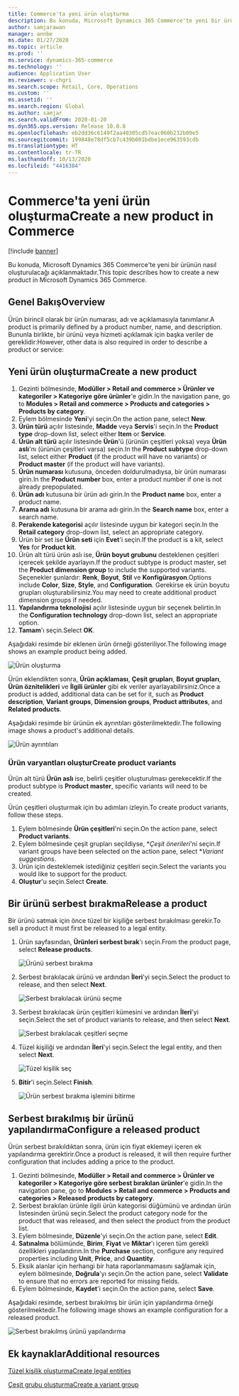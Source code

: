 ```yaml
---
title: Commerce'ta yeni ürün oluşturma
description: Bu konuda, Microsoft Dynamics 365 Commerce'te yeni bir ürünün nasıl oluşturulacağı açıklanmaktadır.
author: samjarawan
manager: annbe
ms.date: 01/27/2020
ms.topic: article
ms.prod: ''
ms.service: dynamics-365-commerce
ms.technology: ''
audience: Application User
ms.reviewer: v-chgri
ms.search.scope: Retail, Core, Operations
ms.custom: ''
ms.assetid: ''
ms.search.region: Global
ms.author: samjar
ms.search.validFrom: 2020-01-20
ms.dyn365.ops.version: Release 10.0.8
ms.openlocfilehash: eb2dd36c6149f2aa40305cd57eac060b232b09e5
ms.sourcegitcommit: 199848e78df5cb7c439b001bdbe1ece963593cdb
ms.translationtype: HT
ms.contentlocale: tr-TR
ms.lasthandoff: 10/13/2020
ms.locfileid: "4416384"
---
```

# <a name="create-a-new-product-in-commerce"></a><span data-ttu-id="c1b47-103">Commerce'ta yeni ürün oluşturma</span><span class="sxs-lookup"><span data-stu-id="c1b47-103">Create a new product in Commerce</span></span>


[!include [banner](includes/banner.md)]

<span data-ttu-id="c1b47-104">Bu konuda, Microsoft Dynamics 365 Commerce'te yeni bir ürünün nasıl oluşturulacağı açıklanmaktadır.</span><span class="sxs-lookup"><span data-stu-id="c1b47-104">This topic describes how to create a new product in Microsoft Dynamics 365 Commerce.</span></span>

## <a name="overview"></a><span data-ttu-id="c1b47-105">Genel Bakış</span><span class="sxs-lookup"><span data-stu-id="c1b47-105">Overview</span></span>

<span data-ttu-id="c1b47-106">Ürün birincil olarak bir ürün numarası, adı ve açıklamasıyla tanımlanır.</span><span class="sxs-lookup"><span data-stu-id="c1b47-106">A product is primarily defined by a product number, name, and description.</span></span> <span data-ttu-id="c1b47-107">Bununla birlikte, bir ürünü veya hizmeti açıklamak için başka veriler de gereklidir:</span><span class="sxs-lookup"><span data-stu-id="c1b47-107">However, other data is also required in order to describe a product or service:</span></span>

## <a name="create-a-new-product"></a><span data-ttu-id="c1b47-108">Yeni ürün oluşturma</span><span class="sxs-lookup"><span data-stu-id="c1b47-108">Create a new product</span></span>

1. <span data-ttu-id="c1b47-109">Gezinti bölmesinde, **Modüller \> Retail and commerce \> Ürünler ve kategoriler \> Kategoriye göre ürünler**'e gidin.</span><span class="sxs-lookup"><span data-stu-id="c1b47-109">In the navigation pane, go to **Modules \> Retail and commerce \> Products and categories \> Products by category**.</span></span>
1. <span data-ttu-id="c1b47-110">Eylem bölmesinde **Yeni**'yi seçin.</span><span class="sxs-lookup"><span data-stu-id="c1b47-110">On the action pane, select **New**.</span></span>
1. <span data-ttu-id="c1b47-111">**Ürün türü** açılır listesinde, **Madde** veya **Servis**'i seçin.</span><span class="sxs-lookup"><span data-stu-id="c1b47-111">In the **Product type** drop-down list, select either **Item** or **Service**.</span></span>
1. <span data-ttu-id="c1b47-112">**Ürün alt türü** açılır listesinde **Ürün**'ü (ürünün çeşitleri yoksa) veya **Ürün aslı**'nı (ürünün çeşitleri varsa) seçin.</span><span class="sxs-lookup"><span data-stu-id="c1b47-112">In the **Product subtype** drop-down list, select either **Product** (if the product will have no variants) or **Product master** (if the product will have variants).</span></span>
1. <span data-ttu-id="c1b47-113">**Ürün numarası** kutusuna, önceden doldurulmadıysa, bir ürün numarası girin.</span><span class="sxs-lookup"><span data-stu-id="c1b47-113">In the **Product number** box, enter a product number if one is not already prepopulated.</span></span>
1. <span data-ttu-id="c1b47-114">**Ürün adı** kutusuna bir ürün adı girin.</span><span class="sxs-lookup"><span data-stu-id="c1b47-114">In the **Product name** box, enter a product name.</span></span>
1. <span data-ttu-id="c1b47-115">**Arama adı** kutusuna bir arama adı girin.</span><span class="sxs-lookup"><span data-stu-id="c1b47-115">In the **Search name** box, enter a search name.</span></span>
1. <span data-ttu-id="c1b47-116">**Perakende kategorisi** açılır listesinde uygun bir kategori seçin.</span><span class="sxs-lookup"><span data-stu-id="c1b47-116">In the **Retail category** drop-down list, select an appropriate category.</span></span>
1. <span data-ttu-id="c1b47-117">Ürün bir set ise **Ürün seti** için **Evet**'i seçin.</span><span class="sxs-lookup"><span data-stu-id="c1b47-117">If the product is a kit, select **Yes** for **Product kit**.</span></span>
1. <span data-ttu-id="c1b47-118">Ürün alt türü ürün aslı ise, **Ürün boyut grubunu** desteklenen çeşitleri içerecek şekilde ayarlayın.</span><span class="sxs-lookup"><span data-stu-id="c1b47-118">If the product subtype is product master, set the **Product dimension group** to include the supported variants.</span></span> <span data-ttu-id="c1b47-119">Seçenekler şunlardır: **Renk**, **Boyut**, **Stil** ve **Konfigürasyon**.</span><span class="sxs-lookup"><span data-stu-id="c1b47-119">Options include **Color**, **Size**, **Style**, and **Configuration**.</span></span> <span data-ttu-id="c1b47-120">Gerekirse ek ürün boyutu grupları oluşturabilirsiniz.</span><span class="sxs-lookup"><span data-stu-id="c1b47-120">You may need to create additional product dimension groups if needed.</span></span>
1. <span data-ttu-id="c1b47-121">**Yapılandırma teknolojisi** açılır listesinde uygun bir seçenek belirtin.</span><span class="sxs-lookup"><span data-stu-id="c1b47-121">In the **Configuration technology** drop-down list, select an appropriate option.</span></span>
1. <span data-ttu-id="c1b47-122">**Tamam**'ı seçin.</span><span class="sxs-lookup"><span data-stu-id="c1b47-122">Select **OK**.</span></span>

<span data-ttu-id="c1b47-123">Aşağıdaki resimde bir eklenen ürün örneği gösteriliyor.</span><span class="sxs-lookup"><span data-stu-id="c1b47-123">The following image shows an example product being added.</span></span>

![Ürün oluşturma](media/create-new-product.png)

<span data-ttu-id="c1b47-125">Ürün eklendikten sonra, **Ürün açıklaması**, **Çeşit grupları**, **Boyut grupları**, **Ürün öznitelikleri** ve **İlgili ürünler** gibi ek veriler ayarlayabilirsiniz.</span><span class="sxs-lookup"><span data-stu-id="c1b47-125">Once a product is added, additional data can be set for it, such as **Product description**, **Variant groups**, **Dimension groups**, **Product attributes**, and **Related products**.</span></span>

<span data-ttu-id="c1b47-126">Aşağıdaki resimde bir ürünün ek ayrıntıları gösterilmektedir.</span><span class="sxs-lookup"><span data-stu-id="c1b47-126">The following image shows a product's additional details.</span></span>

![Ürün ayrıntıları](media/create-new-product-2.png)

### <a name="create-product-variants"></a><span data-ttu-id="c1b47-128">Ürün varyantları oluştur</span><span class="sxs-lookup"><span data-stu-id="c1b47-128">Create product variants</span></span>

<span data-ttu-id="c1b47-129">Ürün alt türü **Ürün aslı** ise, belirli çeşitler oluşturulması gerekecektir.</span><span class="sxs-lookup"><span data-stu-id="c1b47-129">If the product subtype is **Product master**, specific variants will need to be created.</span></span> 

<span data-ttu-id="c1b47-130">Ürün çeşitleri oluşturmak için bu adımları izleyin.</span><span class="sxs-lookup"><span data-stu-id="c1b47-130">To create product variants, follow these steps.</span></span>

1. <span data-ttu-id="c1b47-131">Eylem bölmesinde **Ürün çeşitleri**'ni seçin.</span><span class="sxs-lookup"><span data-stu-id="c1b47-131">On the action pane, select **Product variants**.</span></span>
1. <span data-ttu-id="c1b47-132">Eylem bölmesinde çeşit grupları seçildiyse, \**Çeşit önerileri*'ni seçin.</span><span class="sxs-lookup"><span data-stu-id="c1b47-132">If variant groups have been selected on the action pane, select \**Variant suggestions*.</span></span>
1. <span data-ttu-id="c1b47-133">Ürün için desteklemek istediğiniz çeşitleri seçin.</span><span class="sxs-lookup"><span data-stu-id="c1b47-133">Select the variants you would like to support for the product.</span></span>
1. <span data-ttu-id="c1b47-134">**Oluştur**'u seçin.</span><span class="sxs-lookup"><span data-stu-id="c1b47-134">Select **Create**.</span></span>

## <a name="release-a-product"></a><span data-ttu-id="c1b47-135">Bir ürünü serbest bırakma</span><span class="sxs-lookup"><span data-stu-id="c1b47-135">Release a product</span></span>

<span data-ttu-id="c1b47-136">Bir ürünü satmak için önce tüzel bir kişiliğe serbest bırakılması gerekir.</span><span class="sxs-lookup"><span data-stu-id="c1b47-136">To sell a product it must first be released to a legal entity.</span></span>

1. <span data-ttu-id="c1b47-137">Ürün sayfasından, **Ürünleri serbest bırak**'ı seçin.</span><span class="sxs-lookup"><span data-stu-id="c1b47-137">From the product page, select **Release products**.</span></span>

    ![Ürünü serbest bırakma](media/create-new-product-3.png)

1. <span data-ttu-id="c1b47-139">Serbest bırakılacak ürünü ve ardından **İleri**'yi seçin.</span><span class="sxs-lookup"><span data-stu-id="c1b47-139">Select the product to release, and then select **Next**.</span></span>

    ![Serbest bırakılacak ürünü seçme](media/create-new-product-4.png)

1. <span data-ttu-id="c1b47-141">Serbest bırakılacak ürün çeşitleri kümesini ve ardından **İleri**'yi seçin.</span><span class="sxs-lookup"><span data-stu-id="c1b47-141">Select the set of product variants to release, and then select **Next**.</span></span>

    ![Serbest bırakılacak çeşitleri seçme](media/create-new-product-5.png)

1. <span data-ttu-id="c1b47-143">Tüzel kişiliği ve ardından **İleri**'yi seçin.</span><span class="sxs-lookup"><span data-stu-id="c1b47-143">Select the legal entity, and then select **Next**.</span></span>

    ![Tüzel kişilik seç](media/create-new-product-6.png)

1. <span data-ttu-id="c1b47-145">**Bitir**'i seçin.</span><span class="sxs-lookup"><span data-stu-id="c1b47-145">Select **Finish**.</span></span>

    ![Ürün serbest bırakma işlemini bitirme](media/create-new-product-7.png)

## <a name="configure-a-released-product"></a><span data-ttu-id="c1b47-147">Serbest bırakılmış bir ürünü yapılandırma</span><span class="sxs-lookup"><span data-stu-id="c1b47-147">Configure a released product</span></span>

<span data-ttu-id="c1b47-148">Ürün serbest bırakıldıktan sonra, ürün için fiyat eklemeyi içeren ek yapılandırma gerektirir.</span><span class="sxs-lookup"><span data-stu-id="c1b47-148">Once a product is released, it will then require further configuration that includes adding a price to the product.</span></span>

1. <span data-ttu-id="c1b47-149">Gezinti bölmesinde, **Modüller \> Retail and commerce \> Ürünler ve kategoriler \> Kategoriye göre serbest bırakılan ürünler**'e gidin.</span><span class="sxs-lookup"><span data-stu-id="c1b47-149">In the navigation pane, go to **Modules \> Retail and commerce \> Products and categories \> Released products by category**.</span></span>
1. <span data-ttu-id="c1b47-150">Serbest bırakılan ürünle ilgili ürün kategorisi düğümünü ve ardından ürün listesinden ürünü seçin.</span><span class="sxs-lookup"><span data-stu-id="c1b47-150">Select the product category node for the product that was released, and then select the product from the product list.</span></span>
1. <span data-ttu-id="c1b47-151">Eylem bölmesinde, **Düzenle**'yi seçin.</span><span class="sxs-lookup"><span data-stu-id="c1b47-151">On the action pane, select **Edit**.</span></span>
1. <span data-ttu-id="c1b47-152">**Satınalma** bölümünde, **Birim**, **Fiyat** ve **Miktar**'ı içeren tüm gerekli özellikleri yapılandırın.</span><span class="sxs-lookup"><span data-stu-id="c1b47-152">In the **Purchase** section, configure any required properties including **Unit**, **Price**,  and **Quantity**.</span></span>
1. <span data-ttu-id="c1b47-153">Eksik alanlar için herhangi bir hata raporlanmamasını sağlamak için, eylem bölmesinde, **Doğrula**'yı seçin.</span><span class="sxs-lookup"><span data-stu-id="c1b47-153">On the action pane, select **Validate** to ensure that no errors are reported for missing fields.</span></span>
1. <span data-ttu-id="c1b47-154">Eylem bölmesinde, **Kaydet**'i seçin.</span><span class="sxs-lookup"><span data-stu-id="c1b47-154">On the action pane, select **Save**.</span></span>

<span data-ttu-id="c1b47-155">Aşağıdaki resimde, serbest bırakılmış bir ürün için yapılandırma örneği gösterilmektedir.</span><span class="sxs-lookup"><span data-stu-id="c1b47-155">The following image shows an example configuration for a released product.</span></span>

![Serbest bırakılmış ürünü yapılandırma](media/create-new-product-8.png)

## <a name="additional-resources"></a><span data-ttu-id="c1b47-157">Ek kaynaklar</span><span class="sxs-lookup"><span data-stu-id="c1b47-157">Additional resources</span></span>

[<span data-ttu-id="c1b47-158">Tüzel kişilik oluşturma</span><span class="sxs-lookup"><span data-stu-id="c1b47-158">Create legal entities</span></span>](channels-legal-entities.md)

[<span data-ttu-id="c1b47-159">Çeşit grubu oluşturma</span><span class="sxs-lookup"><span data-stu-id="c1b47-159">Create a variant group</span></span>](create-variant-group.md) 
